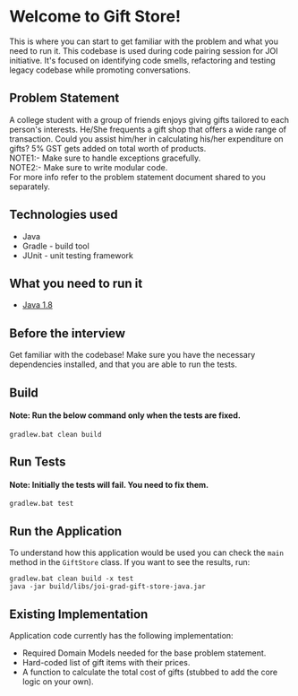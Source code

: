 # Welcome to Gift Store!
This is where you can start to get familiar with the problem and what you need to run it.
This codebase is used during code pairing session for JOI initiative.
It's focused on identifying code smells, refactoring and testing legacy codebase while promoting conversations.

## Problem Statement
A college student with a group of friends enjoys giving gifts tailored to each person's interests. He/She frequents a gift shop that offers a wide range of transaction. Could you assist him/her in calculating his/her expenditure on gifts?
5% GST gets added on total worth of products.<br>
NOTE1:- Make sure to handle exceptions gracefully.<br>
NOTE2:- Make sure to write modular code.<br>
For more info refer to the problem statement document shared to you separately.

## Technologies used
- Java
- Gradle - build tool
- JUnit - unit testing framework

## What you need to run it
- [Java 1.8](https://adoptopenjdk.net/?variant=openjdk8)

## Before the interview
Get familiar with the codebase! Make sure you have the necessary dependencies installed, and that you are able to run the tests.

## Build
#### Note: Run the below command only when the tests are fixed.
```console
gradlew.bat clean build
```

## Run Tests
#### Note: Initially the tests will fail. You need to fix them.
```console
gradlew.bat test
```

## Run the Application
To understand how this application would be used you can check the `main` method in the `GiftStore` class. If you want to see the results, run:
```console
gradlew.bat clean build -x test
java -jar build/libs/joi-grad-gift-store-java.jar
```

## Existing Implementation
Application code currently has the following implementation:
- Required Domain Models needed for the base problem statement.
- Hard-coded list of gift items with their prices.
- A function to calculate the total cost of gifts (stubbed to add the core logic on your own).